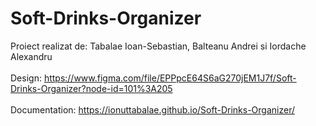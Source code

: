 # Soft-Drinks-Organizer

Proiect realizat de: Tabalae Ioan-Sebastian, Balteanu Andrei si Iordache Alexandru
\
\
Design: https://www.figma.com/file/EPPpcE64S6aG270jEM1J7f/Soft-Drinks-Organizer?node-id=101%3A205 \
\
Documentation: https://ionuttabalae.github.io/Soft-Drinks-Organizer/
